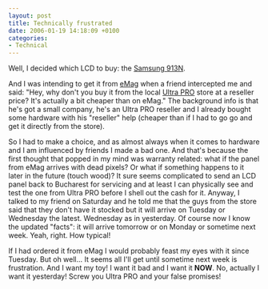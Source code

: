 ```yaml
---
layout: post
title: Technically frustrated
date: 2006-01-19 14:18:09 +0100
categories:
- Technical
---
```

Well, I decided which LCD to buy: the <a href="http://www.emag.ro/monitoare_lcd/samsung_913n_19_--p913N">Samsung 913N</a>.

And I was intending to get it from <a href="http://www.emag.ro">eMag</a> when a friend intercepted me and said: "Hey, why don't you buy it from the local <a href="http://www.ultrapro.ro/">Ultra PRO</a> store at a reseller price? It's actually a bit cheaper than on eMag." The background info is that he's got a small company, he's an Ultra PRO reseller and I already bought some hardware with his "reseller" help (cheaper than if I had to go go and get it directly from the store).

So I had to make a choice, and as almost always when it comes to hardware and I am influenced by friends I made a bad one. And that's because the first thought that popped in my mind was warranty related: what if the panel from eMag arrives with dead pixels? Or what if something happens to it later in the future (touch wood)? It sure seems complicated to send an LCD panel back to Bucharest for servicing and at least I can physically see and test the one from Ultra PRO before I shell out the cash for it. Anyway, I talked to my friend on Saturday and he told me that the guys from the store said that they don't have it stocked but it will arrive on Tuesday or Wednesday the latest. Wednesday as in yesterday. Of course now I know the updated "facts": it will arrive tomorrow or on Monday or sometime next week. Yeah, right. How typical!

If I had ordered it from eMag I would probably feast my eyes with it since Tuesday. But oh well... It seems all I'll get until sometime next week is frustration. And I want my toy! I want it bad and I want it <b>NOW</b>. No, actually I want it yesterday! Screw you Ultra PRO and your false promises!
